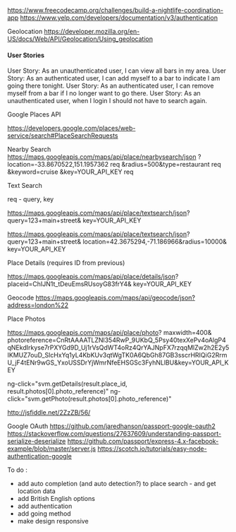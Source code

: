 https://www.freecodecamp.org/challenges/build-a-nightlife-coordination-app 
https://www.yelp.com/developers/documentation/v3/authentication 

Geolocation 
https://developer.mozilla.org/en-US/docs/Web/API/Geolocation/Using_geolocation

#### User Stories 
User Story: As an unauthenticated user, I can view all bars in my area.
User Story: As an authenticated user, I can add myself to a bar to indicate I am going there tonight.
User Story: As an authenticated user, I can remove myself from a bar if I no longer want to go there.
User Story: As an unauthenticated user, when I login I should not have to search again.

Google Places API

https://developers.google.com/places/web-service/search#PlaceSearchRequests 

Nearby Search 
https://maps.googleapis.com/maps/api/place/nearbysearch/json
?location=-33.8670522,151.1957362 req
&radius=500&type=restaurant req
&keyword=cruise
&key=YOUR_API_KEY req

Text Search

req - query, key

https://maps.googleapis.com/maps/api/place/textsearch/json?
query=123+main+street&
key=YOUR_API_KEY

https://maps.googleapis.com/maps/api/place/textsearch/json?
query=123+main+street&
location=42.3675294,-71.186966&radius=10000&
key=YOUR_API_KEY

Place Details (requires ID from previous)

https://maps.googleapis.com/maps/api/place/details/json?
placeid=ChIJN1t_tDeuEmsRUsoyG83frY4&
key=YOUR_API_KEY

Geocode 
https://maps.googleapis.com/maps/api/geocode/json?address=london%22


Place Photos 

https://maps.googleapis.com/maps/api/place/photo?
maxwidth=400& photoreference=CnRtAAAATLZNl354RwP_9UKbQ_5Psy40texXePv4oAlgP4qNEkdIrkyse7rPXYGd9D_Uj1rVsQdWT4oRz4QrYAJNpFX7rzqqMlZw2h2E2y5IKMUZ7ouD_SlcHxYq1yL4KbKUv3qtWgTK0A6QbGh87GB3sscrHRIQiG2RrmU_jF4tENr9wGS_YxoUSSDrYjWmrNfeEHSGSc3FyhNLlBU&key=YOUR_API_KEY

ng-click="svm.getDetails(result.place_id, result.photos[0].photo_reference)" 
 ng-click="svm.getPhoto(result.photos[0].photo_reference)"

http://jsfiddle.net/2ZzZB/56/

Google OAuth
https://github.com/jaredhanson/passport-google-oauth2 
https://stackoverflow.com/questions/27637609/understanding-passport-serialize-deserialize
https://github.com/passport/express-4.x-facebook-example/blob/master/server.js 
https://scotch.io/tutorials/easy-node-authentication-google 

To do :  
- add auto completion (and auto detection?) to place search - and get location data
- add British English options
- add authentication 
- add going method
- make design responsive